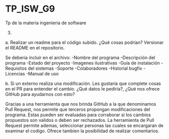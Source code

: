 # TP_ISW_G9
Tp de la materia ingenieria de software

3) 
a. Realizar un readme para el código subido. ¿Qué cosas podrían? Versionar el README en el repositorio.

Se deberia incluir en el archivo:
  -Nombre del programa
  -Descripción del programa
  -Estado del proyecto
  -Imagenes ilustrativas
  -Guía de instalación
  -Requisitos del sistemas
  -Soporte
  -Colaboradores
  -Historial bugfix
  -Licencias
  -Manual de uso
  
 b. Si un externo realiza una modificación. Les gustaría que complete cosas en el PR para entender el cambio. ¿Qué datos le pediría?, ¿Qué nos ofrece GitHub para ayudarnos con esto?
 
 Gracias a una herramienta que nos brinda GitHub a la que denominamos Pull Request, nos permite que terceros propongan modificaciones del programa. Estas pueden ser evaluadas para corraborar si los cambios propuestos son validos o deben ser rechazados. 
  La herramienta de Pull Request permite ademas, seleccionar personas las cuales se encargaran de examinar el codigo. Ofrece tambien la posibilidad de realizar comentarios. 
